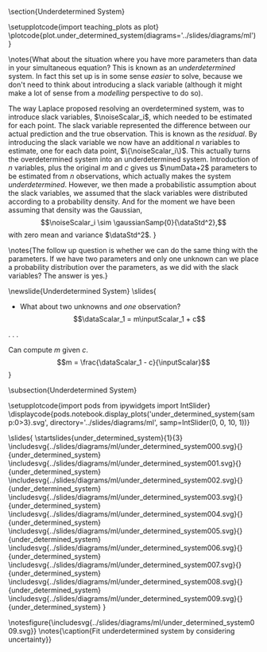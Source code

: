 \section{Underdetermined System}

\setupplotcode{import teaching_plots as plot}
\plotcode{plot.under_determined_system(diagrams='../slides/diagrams/ml')}

\notes{What about the situation where you have more parameters than data in your simultaneous equation? This is known as an *underdetermined* system. In fact this set up is in some sense *easier* to solve, because we don't need to think about introducing a slack variable (although it might make a lot of sense from a *modelling* perspective to do so).

The way Laplace proposed resolving an  overdetermined system, was to introduce slack variables, $\noiseScalar_i$, which needed to be estimated for each point. The slack variable represented the difference between our actual prediction and the true observation. This is known as the *residual*. By introducing the slack variable we now have an additional $n$ variables to estimate, one for each data point, $\{\noiseScalar_i\}$. This actually turns the overdetermined system into an underdetermined system. Introduction of $n$ variables, plus the original $m$ and $c$ gives us $\numData+2$ parameters to be estimated from $n$ observations, which actually makes the system *underdetermined*. However, we then made a probabilistic assumption about the slack variables, we assumed that the slack variables were distributed according to a probability density. And for the moment we have been assuming that density was the Gaussian, 
$$\noiseScalar_i \sim \gaussianSamp{0}{\dataStd^2},$$ 
with zero mean and variance $\dataStd^2$. }

\notes{The follow up question is whether we can do the same thing with the parameters. If we have two parameters and only one unknown can we place a probability distribution over the parameters, as we did with the slack variables? The answer is yes.}


\newslide{Underdetermined System}
\slides{
* What about two unknowns and *one* observation?
  $$\dataScalar_1 =  m\inputScalar_1 + c$$

. . .

Can compute $m$ given $c$. 
$$m = \frac{\dataScalar_1 - c}{\inputScalar}$$
}

\subsection{Underdetermined System}

\setupplotcode{import pods
from ipywidgets import IntSlider}
\displaycode{pods.notebook.display_plots('under_determined_system{samp:0>3}.svg', 
                            directory='../slides/diagrams/ml', samp=IntSlider(0, 0, 10, 1))}

\slides{
\startslides{under_determined_system}{1}{3}
\includesvg{../slides/diagrams/ml/under_determined_system000.svg}{}{under_determined_system}
\includesvg{../slides/diagrams/ml/under_determined_system001.svg}{}{under_determined_system}
\includesvg{../slides/diagrams/ml/under_determined_system002.svg}{}{under_determined_system}
\includesvg{../slides/diagrams/ml/under_determined_system003.svg}{}{under_determined_system}
\includesvg{../slides/diagrams/ml/under_determined_system004.svg}{}{under_determined_system}
\includesvg{../slides/diagrams/ml/under_determined_system005.svg}{}{under_determined_system}
\includesvg{../slides/diagrams/ml/under_determined_system006.svg}{}{under_determined_system}
\includesvg{../slides/diagrams/ml/under_determined_system007.svg}{}{under_determined_system}
\includesvg{../slides/diagrams/ml/under_determined_system008.svg}{}{under_determined_system}
\includesvg{../slides/diagrams/ml/under_determined_system009.svg}{}{under_determined_system}
}

\notesfigure{\includesvg{../slides/diagrams/ml/under_determined_system009.svg}}
\notes{\caption{Fit underdetermined system by considering uncertainty}}

